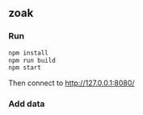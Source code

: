 ## zoak ##

### Run ###

```bash
npm install
npm run build
npm start
```

Then connect to http://127.0.0.1:8080/

### Add data ###

